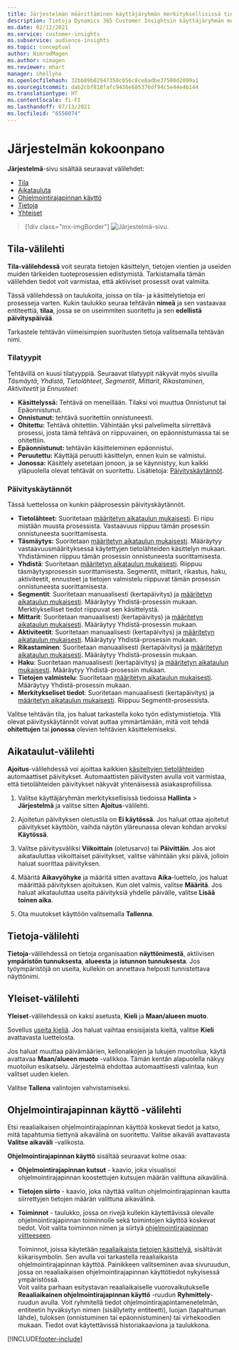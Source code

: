 ```yaml
---
title: Järjestelmän määrittäminen käyttäjäryhmän merkityksellisissä tiedoissa
description: Tietoja Dynamics 365 Customer Insightsin käyttäjäryhmän merkityksellisten tietojen ominaisuuden järjestelmäasetuksista.
ms.date: 02/12/2021
ms.service: customer-insights
ms.subservice: audience-insights
ms.topic: conceptual
author: NimrodMagen
ms.author: nimagen
ms.reviewer: mhart
manager: shellyha
ms.openlocfilehash: 32bb89b02947350c056c8ce8adbe37500d2099a1
ms.sourcegitcommit: dab2cbf818fafc9436e685376df94c5e44e4b144
ms.translationtype: HT
ms.contentlocale: fi-FI
ms.lasthandoff: 07/13/2021
ms.locfileid: "6556074"
---
```

# <a name="system-configuration"></a>Järjestelmän kokoonpano

**Järjestelmä**-sivu sisältää seuraavat välilehdet:
- [Tila](#status-tab)
- [Aikatauluta](#schedule-tab)
- [Ohjelmointirajapinnan käyttö](#api-usage-tab)
- [Tietoja](#about-tab)
- [Yhteiset](#general-tab)

> [!div class="mx-imgBorder"]
> ![Järjestelmä-sivu.](media/system-tabs.png "Järjestelmä-sivu")

## <a name="status-tab"></a>Tila-välilehti

**Tila-välilehdessä** voit seurata tietojen käsittelyn, tietojen vientien ja useiden muiden tärkeiden tuoteprosessien edistymistä. Tarkistamalla tämän välilehden tiedot voit varmistaa, että aktiiviset prosessit ovat valmiita.

Tässä välilehdessä on taulukoita, joissa on tila- ja käsittelytietoja eri prosesseja varten. Kukin taulukko seuraa tehtävän **nimeä** ja sen vastaavaa entiteettiä, **tilaa**, jossa se on useimmiten suoritettu ja sen **edellistä päivityspäivää**.

Tarkastele tehtävän viimeisimpien suoritusten tietoja valitsemalla tehtävän nimi.

### <a name="status-types"></a>Tilatyypit

Tehtävillä on kuusi tilatyyppiä. Seuraavat tilatyypit näkyvät myös sivuilla *Täsmäytä*, *Yhdistä*, *Tietolähteet*, *Segmentit*, *Mittarit*, *Rikastaminen*, *Aktiviteetit* ja *Ennusteet*:

- **Käsittelyssä:** Tehtävä on meneillään. Tilaksi voi muuttua Onnistunut tai Epäonnistunut.
- **Onnistunut:** tehtävä suoritettiin onnistuneesti.
- **Ohitettu:** Tehtävä ohitettiin. Vähintään yksi palvelimelta siirrettävä prosessi, josta tämä tehtävä on riippuvainen, on epäonnistumassa tai se ohitettiin.
- **Epäonnistunut:** tehtävän käsitteleminen epäonnistui.
- **Peruutettu:** Käyttäjä peruutti käsittelyn, ennen kuin se valmistui.
- **Jonossa:** Käsittely asetetaan jonoon, ja se käynnistyy, kun kaikki yläpuolella olevat tehtävät on suoritettu. Lisätietoja: [Päivityskäytännöt](#refresh-policies).

### <a name="refresh-policies"></a>Päivityskäytännöt

Tässä luettelossa on kunkin pääprosessin päivityskäytännöt.

- **Tietolähteet:** Suoritetaan [määritetyn aikataulun mukaisesti](#schedule-tab). Ei riipu mistään muusta prosessista. Vastaavuus riippuu tämän prosessin onnistuneesta suorittamisesta.
- **Täsmäytys:** Suoritetaan [määritetyn aikataulun mukaisesti](#schedule-tab). Määräytyy vastaavuusmäärityksessä käytettyjen tietolähteiden käsittelyn mukaan. Yhdistäminen riippuu tämän prosessin onnistuneesta suorittamisesta.
- **Yhdistä**: Suoritetaan [määritetyn aikataulun mukaisesti](#schedule-tab). Riippuu täsmäytysprosessin suorittamisesta. Segmentit, mittarit, rikastus, haku, aktiviteetit, ennusteet ja tietojen valmistelu riippuvat tämän prosessin onnistuneesta suorittamisesta.
- **Segmentit**: Suoritetaan manuaalisesti (kertapäivitys) ja [määritetyn aikataulun mukaisesti](#schedule-tab). Määräytyy Yhdistä-prosessin mukaan. Merktiykselliset tiedot riippuvat sen käsittelystä.
- **Mittarit**: Suoritetaan manuaalisesti (kertapäivitys) ja [määritetyn aikataulun mukaisesti](#schedule-tab). Määräytyy Yhdistä-prosessin mukaan.
- **Aktiviteetit**: Suoritetaan manuaalisesti (kertapäivitys) ja [määritetyn aikataulun mukaisesti](#schedule-tab). Määräytyy Yhdistä-prosessin mukaan.
- **Rikastaminen**: Suoritetaan manuaalisesti (kertapäivitys) ja [määritetyn aikataulun mukaisesti](#schedule-tab). Määräytyy Yhdistä-prosessin mukaan.
- **Haku**: Suoritetaan manuaalisesti (kertapäivitys) ja [määritetyn aikataulun mukaisesti](#schedule-tab). Määräytyy Yhdistä-prosessin mukaan.
- **Tietojen valmistelu**: Suoritetaan [määritetyn aikataulun mukaisesti](#schedule-tab). Määräytyy Yhdistä-prosessin mukaan.
- **Merkitykseliset tiedot**: Suoritetaan manuaalisesti (kertapäivitys) ja [määritetyn aikataulun mukaisesti](#schedule-tab). Riippuu Segmentit-prosessista.

Valitse tehtävän tila, jos haluat tarkastella koko työn edistymistietoja. Yllä olevat päivityskäytännöt voivat auttaa ymmärtämään, mitä voit tehdä **ohitettujen** tai **jonossa** olevien tehtävien käsittelemiseksi.

## <a name="schedule-tab"></a>Aikataulut-välilehti

**Ajoitus**-välilehdessä voi ajoittaa kaikkien [käsiteltyjen tietolähteiden](data-sources.md) automaattiset päivitykset. Automaattisten päivitysten avulla voit varmistaa, että tietolähteiden päivitykset näkyvät yhtenäisessä asiakasprofiilissa.

1. Valitse käyttäjäryhmän merkityksellisissä tiedoissa **Hallinta** > **Järjestelmä** ja valitse sitten **Ajoitus**-välilehti.

2. Ajoitetun päivityksen oletustila on **Ei käytössä**. Jos haluat ottaa ajoitetut päivitykset käyttöön, vaihda näytön yläreunassa olevan kohdan arvoksi **Käytössä**.

3. Valitse päivitysväliksi **Viikoittain** (oletusarvo) tai **Päivittäin**. Jos aiot aikatauluttaa viikoittaiset päivitykset, valitse vähintään yksi päivä, jolloin haluat suorittaa päivityksen.

4. Määritä **Aikavyöhyke** ja määritä sitten avattava **Aika**-luettelo, jos haluat määrittää päivityksen ajoituksen. Kun olet valmis, valitse **Määritä**. Jos haluat aikatauluttaa useita päivityksiä yhdelle päivälle, valitse **Lisää toinen aika**.

5. Ota muutokset käyttöön valitsemalla **Tallenna**.

## <a name="about-tab"></a>Tietoja-välilehti

**Tietoja**-välilehdessä on tietoja organisaation **näyttönimestä**, aktiivisen **ympäristön tunnuksesta**, **alueesta** ja **istunnon tunnuksesta**. Jos työympäristöjä on useita, kullekin on annettava helposti tunnistettava näyttönimi.

## <a name="general-tab"></a>Yleiset-välilehti

**Yleiset**-välilehdessä on kaksi asetusta, **Kieli** ja **Maan/alueen muoto**.

Sovellus [useita kieliä](supported-languages.md). Jos haluat vaihtaa ensisijaista kieltä, valitse **Kieli** avattavasta luettelosta.

Jos haluat muuttaa päivämäärien, kellonaikojen ja lukujen muotoilua, käytä avattavaa **Maan/alueen muoto** -valikkoa. Tämän kentän alapuolella näkyy muotoilun esikatselu. Järjestelmä ehdottaa automaattisesti valintaa, kun valitset uuden kielen.

Valitse **Tallena** valintojen vahvistamiseksi.

## <a name="api-usage-tab"></a>Ohjelmointirajapinnan käyttö -välilehti

Etsi reaaliaikaisen ohjelmointirajapinnan käyttöä koskevat tiedot ja katso, mitä tapahtumia tiettynä aikavälinä on suoritettu. Valitse aikaväli avattavasta **Valitse aikaväli** -valikosta. 

**Ohjelmointirajapinnan käyttö** sisältää seuraavat kolme osaa: 
- **Ohjelmointirajapinnan kutsut** - kaavio, joka visualisoi ohjelmointirajapinnan koostettujen kutsujen määrän valittuna aikavälinä.

- **Tietojen siirto** - kaavio, joka näyttää valitun ohjelmointirajapinnan kautta siirrettyjen tietojen määrän valittuna aikavälinä.

-  **Toiminnot** - taulukko, jossa on rivejä kullekin käytettävissä olevalle ohjelmointirajapinnan toiminnolle sekä toimintojen käyttöä koskevat tiedot. Voit valita toiminnon nimen ja siirtyä [ohjelmointirajapinnan viitteeseen](https://developer.ci.ai.dynamics.com/api-details#api=CustomerInsights&operation=Get-all-instances).

   Toiminnot, joissa käytetään [reaaliaikaista tietojen käsittelyä](real-time-data-ingestion.md), sisältävät kiikarisymbolin. Sen avulla voi tarkastella reaaliaikaista ohjelmointirajapinnan käyttöä. Painikkeen valitseminen avaa sivuruudun, jossa on reaaliaikaisen ohjelmointirajapinnan käyttötiedot nykyisessä ympäristössä.   
   Voit valita parhaan esitystavan reaaliaikaiselle vuorovaikutukselle **Reaaliaikainen ohjelmointirajapinnan käyttö** -ruudun **Ryhmittely**-ruudun avulla. Voit ryhmitellä tiedot ohjelmointirajapintamenetelmän, entiteetin hyväksytyn nimen (sisällytetty entiteetti), luojan (tapahtuman lähde), tuloksen (onnistuminen tai epäonnistuminen) tai virhekoodien mukaan. Tiedot ovat käytettävissä historiakaaviona ja taulukkona.


[!INCLUDE[footer-include](../includes/footer-banner.md)]